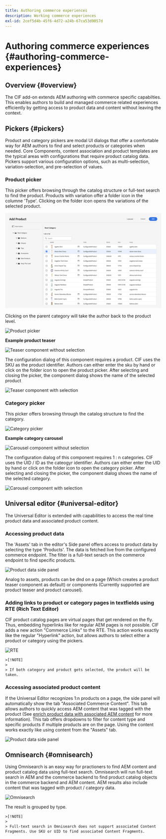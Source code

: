 ```yaml
---
title: Authoring commerce experiences
description: Working commerce experiences
exl-id: 2cef5d4b-45f6-4d72-a24b-67ca53d9057d
---
```

# Authoring commerce experiences {#authoring-commerce-experiences}

## Overview {#overview}

The CIF add-on extends AEM authoring with commerce specific capabilties. This enables authors to build and managed commerce related experiences efficiently by getting access to product data and content without leaving the context.

## Pickers {#pickers}

Product and category pickers are modal UI dialogs that offer a comfortable way for AEM authors to find and select products or categories when needed. Core Components, content association and product templates are the typical areas with configurations that require product catalog data. Pickers support various configuration options, such as multi-selection, variation-selection, and pre-selection of values.

### Product picker

This picker offers browsing through the catalog structure or full-text search to find the product. Products with variation offer a folder icon in the columne 'Type'. Clicking on the folder icon opens the variations of the selected product.

![Product picker](../assets/authoring/product-picker.png)

Clicking on the parent category will take the author back to the product level.

![Product picker](assets/authoring/product-picker-variation.png)

**Example product teaser**

![Teaser component without selection](assets/authoring/teaser_component_without_selection.png)

The configuration dialog of this component requires a product. CIF uses the SKU as the product identifier. Authors can either enter the sku by hand or click on the folder icon to open the product picker. After selecting and closing the picker, the component dialog shows the name of the selected product

![Teaser component with selection](assets/authoring/teaser_component_with_selection.png)

### Category picker

This picker offers browsing through the catalog structure to find the category.

![Category picker](assets/authoring/category-picker.png)

**Example category carousel**

![Carousel component without selection](assets/authoring/carousel_component_without_selection.png)

The configuration dialog of this component requires 1 : n categories. CIF uses the UID / ID as the cateogyr identifier. Authors can either enter the UID by hand or click on the folder icon to open the category picker. After selecting and closing the picker, the component dialog shows the name of the selected category.

![Carousel component with selection](assets/authoring/carousel_component_with_selection.png)

## Universal editor {#universal-editor}

The Universal Editor is extended with capabilities to access the real time product data and associated product content.

### Accessing product data

The 'Assets' tab in the editor's Side panel offers access to product data by selecting the type 'Products'. The data is fetched live from the configured commerce endpoint. The filter is a full-text serach on the commerce endpoint to find specific products.

![Product data side panel](assets/authoring/products-side-panel.png)

Analog to assets, products can be dnd on a page (Which creates a product teaser component as default) or components (Currently supported are product teaser and product carousel).

### Adding links to product or category pages in textfields using RTE (Rich Text Editor)

CIF product catalog pages are virtual pages that get rendered on the fly. Thus, embedding hyperlinks like for regular AEM pages is not possible. CIF adds a new action "Commerce Links" to the RTE. This action works exactly like the regular "Hyperlink" action, but allows authors to select either a product or category using the pickers. 

![RTE](assets/authoring/RTE.png)

    >[!NOTE]
    >
    > If both category and product gets selected, the product will be taken.

### Accessing associated product content

If the Universal Editor recognizes 1:n products on a page, the side panel will automatically show the tab "Associated Commerce Content". This tab allows authors to quickly access AEM content that was tagged with the product (See [enrich product data with associated AEM content](./enrich-product-associated-content.md) for more information). This tab offers dropdowns to filter for content type and specific products if multiple products are on the page. Using the content works exactly like using content from the "Assets" tab.

![Product data side panel](assets/authoring/associated-commerce-content-tab.png)

## Omnisearch {#omnisearch}

Using Omnisearch is an easy way for practioners to find AEM content and product catalog data using full-text search. Omnisearch will run full-text search in AEM and the commerce backend to find product catalog objects in the commerce backend and AEM content. AEM results also include content that was tagged with product / category data.

![Omnisearch](assets/authoring/omnisearch.png)

The result is grouped by type.

    >[!NOTE]
    >
    > Full-text search in Omnisearch does not support associated Content Fragments. Use SKU or UID to find associated Content Fragments.
